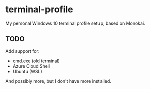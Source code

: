 # **terminal-profile**
My personal Windows 10 terminal profile setup, based on Monokai.

## TODO
Add support for:
 - cmd.exe (old terminal)
 - Azure Cloud Shell
 - Ubuntu (WSL)

And possibly more, but I don't have more installed.
